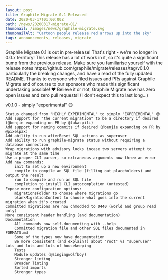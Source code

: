```yaml
---
layout: post
title: Graphile Migrate 0.1 Released
date: 2020-03-17T01:00:00Z
path: /news/20200317-migrate-01/
thumbnail: /images/news/graphile-migrate.svg
thumbnailAlt: "Cartoon people release red arrows up into the sky"
tags: announcements, releases, migrate
---
```


<p class='intro'>
Graphile Migrate 0.1 is out in pre-release! That's right - we're no longer in
0.0.x territory! This release has a lot of work in it, so it's quite a
significant bump from the previous release. Make sure you familiarise yourself
with the release notes https://github.com/graphile/migrate/releases/tag/v0.1.0
particularly the breaking changes, and have a read of the fully updated README.
Thanks to everyone who filed issues and PRs against Graphile Migrate and of
course to our sponsors who made this significant undertaking possible! ❤️
Believe it or not, Graphile Migrate now has zero open issues and zero pull
requests! (I don't expect this to last long...)
</p>

v0.1.0 - simply "experimental" 😉

    Status changed from "HIGHLY EXPERIMENTAL" to simply "EXPERIMENTAL" 😉
    Add support for "the current migration" to be a directory if desired (@benjie expanding on PR by @lukaspili)
    Add support for naming commits if desired (@benjie expanding on PR by @pixelpax)
    Add ability to run afterReset SQL actions as superuser
    Add ability to run graphile-migrate status without requiring a database connection
    Wrap migrations with advisory locks incase two servers attempt to migrate at the same time
    Use a proper CLI parser, so extraneous arguments now throw an error
    Add new commands:
        init to set up a new environment
        compile to compile an SQL file (filling out placeholders) and output the result
        run to compile and run an SQL file
        completion to install CLI autocompletion (untested)
    Expose more configuration options:
        migrationsFolder to choose where migrations go
        blankMigrationContent to choose what goes into the current migration when it's created
    Committed migrations are now chmodded to 0440 (world and group read only)
    More consistent header handling (and documentation)
    Documentation
        All commands now self-documenting with --help
        Committed migration file and other SQL files documented in FORMATS.md
        Some of the types now have documentation
        Be more consistent (and explain!) about "root" vs "superuser"
    Lots and lots and lots of housekeeping
        Tests
        Module updates (@singingwolfboy)
        Stronger linting
        Broader linting
        Sorted imports
        Stronger types
